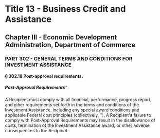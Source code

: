 
# Title 13 - Business Credit and Assistance
## Chapter III - Economic Development Administration, Department of Commerce
### PART 302 - GENERAL TERMS AND CONDITIONS FOR INVESTMENT ASSISTANCE
#### § 302.18 Post-approval requirements.
##### Post-Approval Requirements"

A Recipient must comply with all financial, performance, progress report, and other requirements set forth in the terms and conditions of the Investment Assistance, including any special award conditions and applicable Federal cost principles (collectively, "). A Recipient's failure to comply with Post-Approval Requirements may result in the disallowance of costs, termination of the Investment Assistance award, or other adverse consequences to the Recipient.
